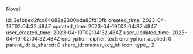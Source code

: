 Ñovel

id: 3e1bbed2fcc64682a2300bda80fd10fb
created_time: 2023-04-19T02:04:32.484Z
updated_time: 2023-04-19T02:04:32.484Z
user_created_time: 2023-04-19T02:04:32.484Z
user_updated_time: 2023-04-19T02:04:32.484Z
encryption_cipher_text: 
encryption_applied: 0
parent_id: 
is_shared: 0
share_id: 
master_key_id: 
icon: 
type_: 2